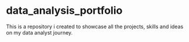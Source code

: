 # data_analysis_portfolio
This is a repository i created to showcase all the projects, skills and ideas on my data analyst journey.
